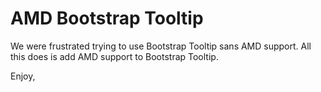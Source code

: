 # AMD Bootstrap Tooltip

We were frustrated trying to use Bootstrap Tooltip sans AMD support. All this does is add AMD support to Bootstrap Tooltip.

Enjoy,
